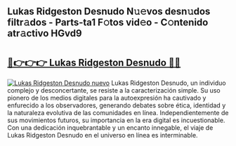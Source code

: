 ## Lukas Ridgeston Desnudo N𝚞𝚎vos desn𝚞dos filtr𝚊dos - Parts-ta1 F𝚘tos vid𝚎o - C𝚘ntenido atr𝚊ctivo HGvd9

# <h2><a href="http://mb08ma.tromn.icu/?c=Lukas+Ridgeston+Desnudo">🔗👉👉👉 Lukas Ridgeston Desnudo 🔗🔗</a></h2>

[![Lukas Ridgeston Desnudo nuevo](https://i.imgur.com/pEAQMta.gif)](http://mb08ma.tromn.icu/?c=Lukas+Ridgeston+Desnudo)
Lukas Ridgeston Desnudo, un individuo complejo y desconcertante, se resiste a la caracterización simple. Su uso pionero de los medios digitales para la autoexpresión ha cautivado y enfurecido a los observadores, generando debates sobre ética, identidad y la naturaleza evolutiva de las comunidades en línea. Independientemente de sus movimientos futuros, su importancia en la era digital es incuestionable. Con una dedicación inquebrantable y un encanto innegable, el viaje de Lukas Ridgeston Desnudo en el universo en línea es interminable.
